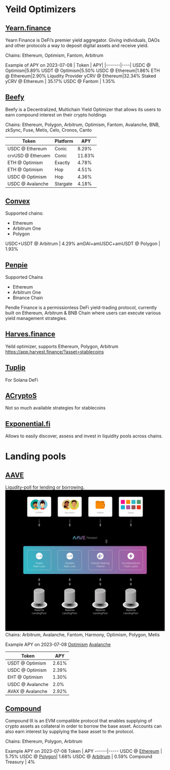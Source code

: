 # Yeild Optimizers

## [Yearn.finance]()
Yearn Finance is DeFi’s premier yield aggregator. Giving individuals, DAOs and other protocols a way to deposit digital assets and receive yield.

Chains: Ethereum, Optimism, Fantom, Arbitrum

Example of APY on 2023-07-08
| Token | APY|
|-------|----|
USDC @ Optimism|5.89%
USDT @ Optimism|5.50%
USDC @ Ethereum|1.86%
ETH @ Ethereum|2.90%
Liqudity Provider yCRV @ Ethereum|32.34%
Staked yCRV @ Ethereum | 35.17%
USDC @ Fantom | 1.35%


## [Beefy](https://app.beefy.com/)
Beefy is a Decentralized, Multichain Yield Optimizer that allows its users to earn compound interest on their crypto holdings

Chains: Ethereum, Polygon, Arbitrum, Optimism, Fantom, Avalanche, BNB, zkSync, Fuse, Metis, Celo, Cronos, Canto


Token | Platform | APY
------|----------|-----
USDC @ Ethereum | Conic | 8.29%
crvUSD @ Etheruem | Conic | 11.83%
ETH @ Optimism | Exactly | 4.78%
ETH @ Optimism | Hop | 4.51%
USDC @ Optimism | Hop | 4.36%
USDC @ Avalanche | Stargate | 4.18%

## [Convex](https://www.convexfinance.com/stake)
Supported chains:
- Ethereum
- Arbitrum One
- Polygon

USDC+USDT @ Arbitrum |  4.29%
amDAI​+amUSDC​+amUSDT @ Polygon | 1.93%


## [Penpie](https://docs.penpiexyz.io/penpie-ecosystem/pendle-finance)
Supported Chains
- Ethereum
- Arbitrum One
- Binance Chain

Pendle Finance is a permissionless DeFi yield-trading protocol, currently built on Ethereum, Arbitrum & BNB Chain where users can execute various yield management strategies.


## [Harves.finance](https://app.harvest.finance/)

Yeild optimizer, supports Ethereum, Polygon, Arbitrum
https://app.harvest.finance/?asset=stablecoins


## [Tuplip](https://tulip.co/)

For Solana DeFi

## [ACryptoS](https://app.acryptos.com/vaults/?s=apy&a=flow)

Not so much available strategies for stablecoins

## [Exponential.fi](https://exponential.fi/)

Allows to easily discover, assess and invest in liquidity pools across chains.

# Landing pools

## [AAVE](https://docs.aave.com/hub/)
Liqudity-poll for lending or borrowing.
![](../img/32070a63-5663-4bed-b490-bdc6afc2dffb.webp)
Chains: Arbitrum, Avalanche, Fantom, Harmony, Optimism, Polygon, Metis

Example APY on 2023-07-08
[Optimism](https://app.aave.com/?marketName=proto_optimism_v3)
[Avalanche](https://app.aave.com/?marketName=proto_avalanche_v3)

Token | APY
------|----
USDT @ Optimism | 2.61%
USDC @ Optimism | 2.39%
EHT @ Optimism | 1.30%
USDC @ Avalanche | 2.0%
AVAX @ Avalanche | 2.92%



## [Compound](https://compound.finance/)
Compound III is an EVM compatible protocol that enables supplying of crypto assets as collateral in order to borrow the base asset. Accounts can also earn interest by supplying the base asset to the protocol.

Chains: Ethereum, Polygon, Arbitrum

Example APY on 2023-07-08
Token | APY
------|-----
USDC @ [Ethereum](https://app.compound.finance/markets?market=usdc-mainnet) | 5.75%
USDC @ [Polygon](https://app.compound.finance/markets?market=usdc-polygon)|  1.68%
USDC @ [Arbitrum](https://app.compound.finance/markets?market=usdc.e-arb) |  0.59%
Compound Treasury | 4%

